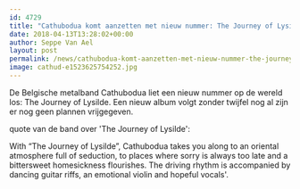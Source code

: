 ```yaml
---
id: 4729
title: "Cathubodua komt aanzetten met nieuw nummer: The Journey of Lysilde"
date: 2018-04-13T13:28:02+00:00
author: Seppe Van Ael
layout: post
permalink: /news/cathubodua-komt-aanzetten-met-nieuw-nummer-the-journey-of-lysilde/
image: cathud-e1523625754252.jpg
---
```

De Belgische metalband Cathubodua liet een nieuw nummer op de wereld los: The Journey of Lysilde. Een nieuw album volgt zonder twijfel nog al zijn er nog geen plannen vrijgegeven.

quote van de band over 'The Journey of Lysilde':

With &#8220;The Journey of Lysilde&#8221;, Cathubodua takes you along to an oriental atmosphere full of seduction, to places where sorry is always too late and a bittersweet homesickness flourishes. The driving rhythm is accompanied by dancing guitar riffs, an emotional violin and hopeful vocals'.

&nbsp;